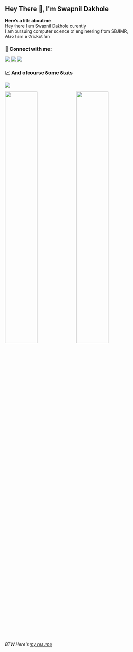 ## Hey There :wave:, I'm Swapnil Dakhole

**Here's a litle about me** <br/>
Hey there I am Swapnil Dakhole curently <br>
I am pursuing computer science of engineering from SBJIMR,<br>
Also I am a Cricket fan

### 🤙 Connect with me:

<!--<a href="https://twitter.com/SwapnilDakhole">
    <img src="https://img.shields.io/badge/twitter-%231DA1F2.svg?&style=for-the-badge&logo=twitter&logoColor=white" />
</a>-->

<a href="swapnildakhole242@gmail.com?subject=Hello%20Swapnil,">
    <img src="https://img.shields.io/badge/gmail-%23D14836.svg?&style=for-the-badge&logo=gmail&logoColor=white" />
</a>

<a href="https://www.linkedin.com/in/SwapnilDakhole/">
    <img src="https://img.shields.io/badge/linkedin-%230077B5.svg?&style=for-the-badge&logo=linkedin&logoColor=white" />
</a>

<a href="https://www.instagram.com/swapnildakhole.45/">
    <img src ="https://img.shields.io/badge/Instagram-E4405F?style=for-the-badge&logo=instagram&logoColor=white" />
</a>

<br/>

### 📈 And ofcourse Some Stats
<img src="https://github-readme-stats.vercel.app/api/top-langs/?username=SwapnilDakhole&langs_count=8&theme=tokyonight&layout=compact"/>
<p>
    <img width=46% src="https://github-readme-stats.vercel.app/api?username=SwapnilDakhole&show_icons=true&theme=tokyonight" />
    <img width=46% src="https://github-readme-streak-stats.herokuapp.com/?user=SwapnilDakhole&theme=tokyonight" />
</p>

*BTW Here's [my resume](https://drive.google.com/file/d/1TB2LpyWScNBK34Vz4w1FFhVWBpFu4Pve/view?usp=sharing)*
